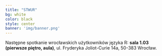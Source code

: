 ```yaml
---
title: "STWUR"
bg: white
color: black
style: center
banner: 'img/banner.png'
---
```


Następne spotkanie wrocławskich użytkowników języka R: **sala 1.03 (pierwsze piętro, aula)**, ul. Fryderyka Joliot-Curie 14a, 50-383 Wrocław.
